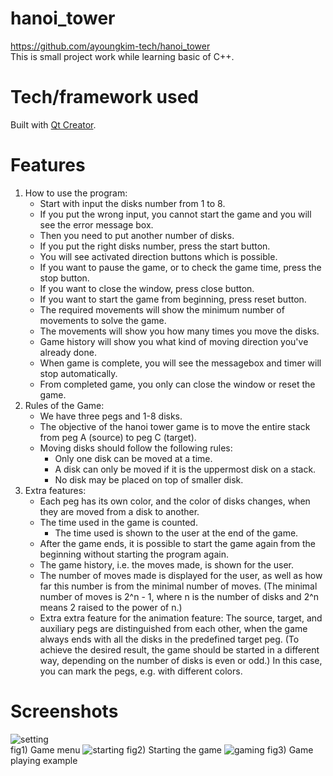 # hanoi_tower
https://github.com/ayoungkim-tech/hanoi_tower  
This is small project work while learning basic of C++.  
# Tech/framework used
Built with [Qt Creator](https://www.qt.io/product/development-tools).
# Features
1. How to use the program:
   * Start with input the disks number from 1 to 8.
   * If you put the wrong input, you cannot start the game and you will see the error message box.
   * Then you need to put another number of disks.
   * If you put the right disks number, press the start button.
   * You will see activated direction buttons which is possible.
   * If you want to pause the game, or to check the game time, press the stop button.
   * If you want to close the window, press close button.
   * If you want to start the game from beginning, press reset button.
   * The required movements will show the minimum number of movements to solve the game.
   * The movements will show you how many times you move the disks.
   * Game history will show you what kind of moving direction you've already done.
   * When game is complete, you will see the messagebox and timer will stop automatically.
   * From completed game, you only can close the window or reset the game.
2. Rules of the Game:
   * We have three pegs and 1-8 disks.  
   * The objective of the hanoi tower game is to move the entire stack from peg A (source) to peg C (target).
   * Moving disks should follow the following rules:
      * Only one disk can be moved at a time.
      * A disk can only be moved if it is the uppermost disk on a stack.
      * No disk may be placed on top of smaller disk.
3. Extra features:
   * Each peg has its own color, and the color of disks changes, when they are moved from a disk to another.
   * The time used in the game is counted.
      * The time used is shown to the user at the end of the game.
   * After the game ends, it is possible to start the game again from the beginning without starting the program again.
   * The game history, i.e. the moves made, is shown for the user.
   * The number of moves made is displayed for the user, as well as how far this number is from the minimal number of moves. (The minimal number of moves is 2^n - 1, where n is the number of disks and 2^n means 2 raised to the power of n.)
   * Extra extra feature for the animation feature: The source, target, and auxiliary pegs are distinguished from each other, when the game always ends with all the disks in the predefined target peg. (To achieve the desired result, the game should be started in a different way, depending on the number of disks is even or odd.) In this case, you can mark the pegs, e.g. with different colors.
# Screenshots
![setting](https://user-images.githubusercontent.com/76969129/104654515-e5910f80-56c4-11eb-8059-e69f608690c1.png)  
fig1) Game menu
![starting](https://user-images.githubusercontent.com/76969129/104654522-e6c23c80-56c4-11eb-966c-4e0a944216bf.png)
fig2) Starting the game
![gaming](https://user-images.githubusercontent.com/76969129/104654524-e7f36980-56c4-11eb-939b-5f0edd6c839f.png)
fig3) Game playing example

